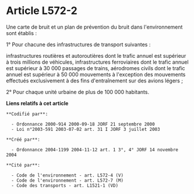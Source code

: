 # Article L572-2

Une carte de bruit et un plan de prévention du bruit dans l'environnement sont établis :

1° Pour chacune des infrastructures de transport suivantes :

infrastructures routières et autoroutières dont le trafic annuel est supérieur à trois millions de véhicules, infrastructures
ferroviaires dont le trafic annuel est supérieur à 30 000 passages de trains, aérodromes civils dont le trafic annuel est
supérieur à 50 000 mouvements à l'exception des mouvements effectués exclusivement à des fins d'entraînement sur des avions
légers ;

2° Pour chaque unité urbaine de plus de 100 000 habitants.

**Liens relatifs à cet article**

	**Codifié par**:

	  - Ordonnance 2000-914 2000-09-18 JORF 21 septembre 2000
	  - Loi n°2003-591 2003-07-02 art. 31 I JORF 3 juillet 2003

	**Créé par**:

	  - Ordonnance 2004-1199 2004-11-12 art. 1 3°, 4° JORF 14 novembre 2004

	**Cité par**:

	  - Code de l'environnement - art. L572-4 (V)
	  - Code de l'environnement - art. L572-7 (M)
	  - Code des transports - art. L1521-1 (VD)
